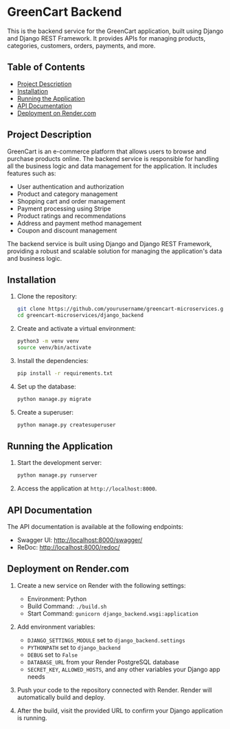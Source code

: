 # GreenCart Backend

This is the backend service for the GreenCart application, built using Django and Django REST Framework. It provides APIs for managing products, categories, customers, orders, payments, and more.

## Table of Contents

- [Project Description](#project-description)
- [Installation](#installation)
- [Running the Application](#running-the-application)
- [API Documentation](#api-documentation)
- [Deployment on Render.com](#deployment-on-rendercom)

## Project Description

GreenCart is an e-commerce platform that allows users to browse and purchase products online. The backend service is responsible for handling all the business logic and data management for the application. It includes features such as:

- User authentication and authorization
- Product and category management
- Shopping cart and order management
- Payment processing using Stripe
- Product ratings and recommendations
- Address and payment method management
- Coupon and discount management

The backend service is built using Django and Django REST Framework, providing a robust and scalable solution for managing the application's data and business logic.

## Installation

1. Clone the repository:

   ```sh
   git clone https://github.com/yourusername/greencart-microservices.git
   cd greencart-microservices/django_backend
   ```

2. Create and activate a virtual environment:

   ```sh
   python3 -m venv venv
   source venv/bin/activate
   ```

3. Install the dependencies:

   ```sh
   pip install -r requirements.txt
   ```

4. Set up the database:

   ```sh
   python manage.py migrate
   ```

5. Create a superuser:
   ```sh
   python manage.py createsuperuser
   ```

## Running the Application

1. Start the development server:

   ```sh
   python manage.py runserver
   ```

2. Access the application at `http://localhost:8000`.

## API Documentation

The API documentation is available at the following endpoints:

- Swagger UI: [http://localhost:8000/swagger/](http://localhost:8000/swagger/)
- ReDoc: [http://localhost:8000/redoc/](http://localhost:8000/redoc/)

## Deployment on Render.com

1. Create a new service on Render with the following settings:

   - Environment: Python
   - Build Command: `./build.sh`
   - Start Command: `gunicorn django_backend.wsgi:application`

2. Add environment variables:

   - `DJANGO_SETTINGS_MODULE` set to `django_backend.settings`
   - `PYTHONPATH` set to `django_backend`
   - `DEBUG` set to `False`
   - `DATABASE_URL` from your Render PostgreSQL database
   - `SECRET_KEY`, `ALLOWED_HOSTS`, and any other variables your Django app needs

3. Push your code to the repository connected with Render. Render will automatically build and deploy.

4. After the build, visit the provided URL to confirm your Django application is running.
